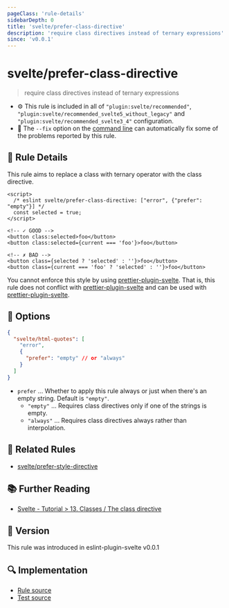 ```yaml
---
pageClass: 'rule-details'
sidebarDepth: 0
title: 'svelte/prefer-class-directive'
description: 'require class directives instead of ternary expressions'
since: 'v0.0.1'
---
```


# svelte/prefer-class-directive

> require class directives instead of ternary expressions

- :gear: This rule is included in all of `"plugin:svelte/recommended"`, `"plugin:svelte/recommended_svelte5_without_legacy"` and `"plugin:svelte/recommended_svelte3_4"` configuration.
- :wrench: The `--fix` option on the [command line](https://eslint.org/docs/user-guide/command-line-interface#fixing-problems) can automatically fix some of the problems reported by this rule.

## :book: Rule Details

This rule aims to replace a class with ternary operator with the class directive.

<!--eslint-skip-->

```svelte
<script>
  /* eslint svelte/prefer-class-directive: ["error", {"prefer": "empty"}] */
  const selected = true;
</script>

<!-- ✓ GOOD -->
<button class:selected>foo</button>
<button class:selected={current === 'foo'}>foo</button>

<!-- ✗ BAD -->
<button class={selected ? 'selected' : ''}>foo</button>
<button class={current === 'foo' ? 'selected' : ''}>foo</button>
```

You cannot enforce this style by using [prettier-plugin-svelte]. That is, this rule does not conflict with [prettier-plugin-svelte] and can be used with [prettier-plugin-svelte].

[prettier-plugin-svelte]: https://github.com/sveltejs/prettier-plugin-svelte

## :wrench: Options

```json
{
  "svelte/html-quotes": [
    "error",
    {
      "prefer": "empty" // or "always"
    }
  ]
}
```

- `prefer` ... Whether to apply this rule always or just when there's an empty string. Default is `"empty"`.
  - `"empty"` ... Requires class directives only if one of the strings is empty.
  - `"always"` ... Requires class directives always rather than interpolation.

## :couple: Related Rules

- [svelte/prefer-style-directive]

[svelte/prefer-style-directive]: ./prefer-style-directive.md

## :books: Further Reading

- [Svelte - Tutorial > 13. Classes / The class directive](https://svelte.dev/tutorial/classes)

## :rocket: Version

This rule was introduced in eslint-plugin-svelte v0.0.1

## :mag: Implementation

- [Rule source](https://github.com/sveltejs/eslint-plugin-svelte/blob/main/packages/eslint-plugin-svelte/src/rules/prefer-class-directive.ts)
- [Test source](https://github.com/sveltejs/eslint-plugin-svelte/blob/main/packages/eslint-plugin-svelte/tests/src/rules/prefer-class-directive.ts)
